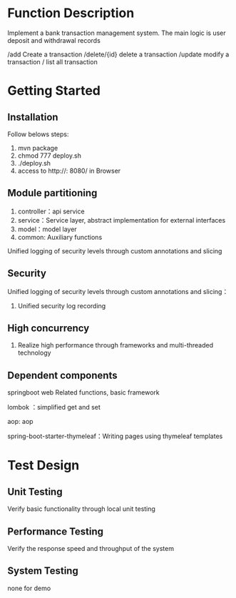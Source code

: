 # Function Description

Implement a bank transaction management system. The main logic is user deposit and withdrawal records

/add         Create a transaction
/delete/{id} delete a transaction
/update      modify a transaction
/            list all transaction

# Getting Started

## Installation

Follow belows steps:
1. mvn package
2. chmod 777 deploy.sh
3. ./deploy.sh
4. access to http://<ServerIP>: 8080/  in Browser

## Module partitioning

1. controller：api service
2. service：Service layer, abstract implementation for external interfaces
3. model：model layer
4. common: Auxiliary functions

Unified logging of security levels through custom annotations and slicing

## Security

Unified logging of security levels through custom annotations and slicing：

1. Unified security log recording

## High concurrency

1. Realize high performance through frameworks and multi-threaded technology

## Dependent components

springboot web Related functions, basic framework

lombok ：simplified get and set

aop: aop

spring-boot-starter-thymeleaf：Writing pages using thymeleaf templates

# Test Design

## Unit Testing

Verify basic functionality through local unit testing

## Performance Testing

Verify the response speed and throughput of the system

## System Testing

none for demo
